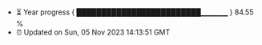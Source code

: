 - ⏳ Year progress { █████████████████████████▁▁▁▁▁ } 84.55 %
- ⏰ Updated on Sun, 05 Nov 2023 14:13:51 GMT

